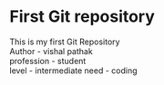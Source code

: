 # First Git repository 
This is my first Git Repository <br>
Author - vishal pathak <br>
profession - student <br>
level - intermediate 
need - coding

